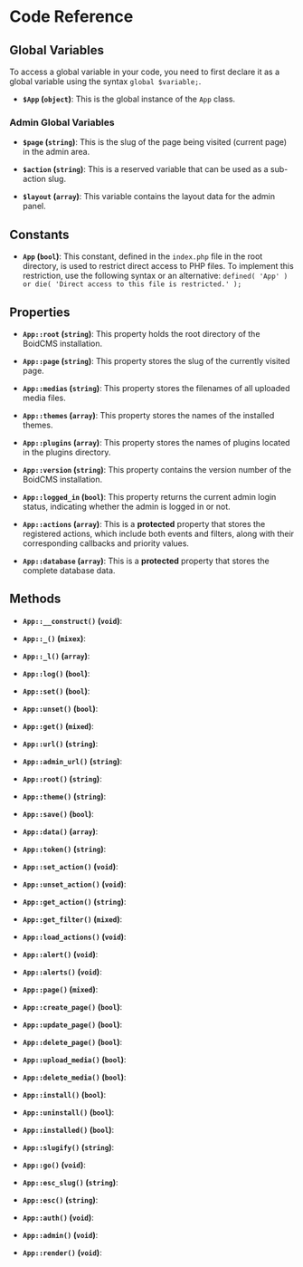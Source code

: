 # Code Reference


## Global Variables
To access a global variable in your code, you need to first declare it as a global variable using the syntax `global $variable;`. 

- **`$App` (`object`)**:
This is the global instance of the `App` class.

### Admin Global Variables

- **`$page` (`string`)**:
This is the slug of the page being visited (current page) in the admin area.

- **`$action` (`string`)**:
This is a reserved variable that can be used as a sub-action slug.

- **`$layout` (`array`)**:
This variable contains the layout data for the admin panel.

## Constants

- **`App` (`bool`)**:
This constant, defined in the `index.php` file in the root directory, is used to restrict direct access to PHP files. To implement this restriction, use the following syntax or an alternative: `defined( 'App' ) or die( 'Direct access to this file is restricted.' );`  

## Properties

- **`App::root` (`string`)**:
This property holds the root directory of the BoidCMS installation.  

- **`App::page` (`string`)**:
This property stores the slug of the currently visited page.  

- **`App::medias` (`string`)**:
This property stores the filenames of all uploaded media files.  

- **`App::themes` (`array`)**:
This property stores the names of the installed themes.  

- **`App::plugins` (`array`)**:
This property stores the names of plugins located in the plugins directory.  

- **`App::version` (`string`)**:
This property contains the version number of the BoidCMS installation.  

- **`App::logged_in` (`bool`)**:
This property returns the current admin login status, indicating whether the admin is logged in or not.  

- **`App::actions` (`array`)**:
This is a **protected** property that stores the registered actions, which include both events and filters, along with their corresponding callbacks and priority values.  

- **`App::database` (`array`)**:
This is a **protected** property that stores the complete database data.  

## Methods

- **`App::__construct()` (`void`)**:

- **`App::_()` (`mixex`)**:

- **`App::_l()` (`array`)**:

- **`App::log()` (`bool`)**:

- **`App::set()` (`bool`)**:

- **`App::unset()` (`bool`)**:

- **`App::get()` (`mixed`)**:

- **`App::url()` (`string`)**:

- **`App::admin_url()` (`string`)**:

- **`App::root()` (`string`)**:

- **`App::theme()` (`string`)**:

- **`App::save()` (`bool`)**:

- **`App::data()` (`array`)**:

- **`App::token()` (`string`)**:

- **`App::set_action()` (`void`)**:

- **`App::unset_action()` (`void`)**:

- **`App::get_action()` (`string`)**:

- **`App::get_filter()` (`mixed`)**:

- **`App::load_actions()` (`void`)**:

- **`App::alert()` (`void`)**:

- **`App::alerts()` (`void`)**:

- **`App::page()` (`mixed`)**:

- **`App::create_page()` (`bool`)**:

- **`App::update_page()` (`bool`)**:

- **`App::delete_page()` (`bool`)**:

- **`App::upload_media()` (`bool`)**:

- **`App::delete_media()` (`bool`)**:

- **`App::install()` (`bool`)**:

- **`App::uninstall()` (`bool`)**:

- **`App::installed()` (`bool`)**:

- **`App::slugify()` (`string`)**:

- **`App::go()` (`void`)**:

- **`App::esc_slug()` (`string`)**:

- **`App::esc()` (`string`)**:

- **`App::auth()` (`void`)**:

- **`App::admin()` (`void`)**:

- **`App::render()` (`void`)**:


